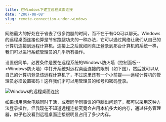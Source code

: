 ```yaml
---
title: 在Windows下建立远程桌面连接
date: '2007-08-08'
slug: remote-connection-under-windows
---
```


网络最大的好处在于省去了很多跑腿的时间，而不在于有QQ可以聊天。Windows的远程桌面连接也算是节省跑腿功夫的一种办法，它可以通过网络让我们从自己的计算机连接到远程计算机，连接上之后就如同真正登录到那台计算机的系统一样，我们可以进行系统管理员的几乎所有操作。

设置很简单，必要条件是要在远程系统的Windows防火墙（控制面板-->Windows防火墙）中打开系统对远程桌面连接的限制（如下图），然后就可以从自己的计算机登录该远程计算机了，不过这里还有一个小前提——远程计算机的管理员必须设置密码！这样我们才可以用管理员的帐号和密码登录。

![Windows的远程桌面连接](https://i.imgur.com/b2Hqw.png)

如果想用两台电脑同时干活，或者同学同事谁的电脑出问题了，都可以采用这种方法登录操作，但我现在不知道远程连接究竟会占用本机多大的内存，通过任务管理器，似乎也没看到远程桌面连接很明显占用了多少内存。

